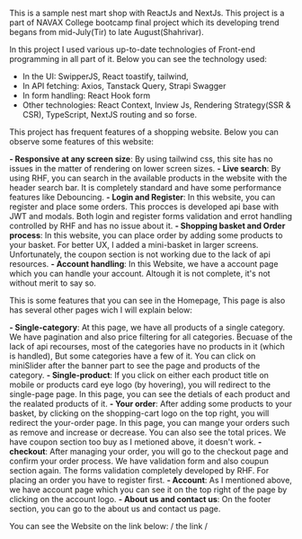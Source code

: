 This is a sample nest mart shop with ReactJs and NextJs. This project is a part of NAVAX College bootcamp final project which its developing trend begans from mid-July(Tir) to late August(Shahrivar).

In this project I used various up-to-date technologies of Front-end programming in all part of it. Below you can see the technology used:

- In the UI: SwipperJS, React toastify, tailwind,
- In API fetching: Axios, Tanstack Query, Strapi Swagger
- In form handling: React Hook form
- Other technologies: React Context, Inview Js, Rendering Strategy(SSR & CSR), TypeScript, NextJS routing and so forse.


This project has frequent features of a shopping website. Below you can observe some features of this website:

**- Responsive at any screen size**: By using tailwind css, this site has no issues in the matter of rendering on lower screen sizes.
**- Live search**: By using RHF, you can search in the available products in the website with the header search bar. It is completely standard and have some performance features like Debouncing.
**- Login and Register**: In this website, you can register and place some orders. This procces is developed api base with JWT and modals. Both login and register forms validation and errot handling controlled by RHF and has no issue about it.
**- Shopping basket and Order process**: In this website, you can place order by adding some products to your basket. For better UX, I added a mini-basket in larger screens. Unfortunately, the coupon section is not working due to the lack of api resources.
**- Account handling**: In this Website, we have a account page which you can handle your account. Altough it is not complete, it's not without merit to say so.


This is some features that you can see in the Homepage, This page is also has several other pages wich I will explain below:

**- Single-category**: At this page, we have all products of a single category. We have pagination and also price filtering for all categories. Becuase of the lack of api recourses, most of the categories have no products in it (which is handled), But some categories have a few of it. You can click on miniSlider after the banner part to see the page and products of the category.
**- Single-product**: If you click on either each product title on mobile or products card eye logo (by hovering), you will redirect to the single-page page. In this page, you can see the detials of each product and the realated products of it.
**- Your order**: After adding some products to your basket, by clicking on the shopping-cart logo on the top right, you will redirect the your-order page. In this page, you can mange your orders such as remove and increase or decrease. You can also see the total prices. We have coupon section too buy as I metioned above, it doesn't work.
**- checkout**: After managing your order, you will go to the checkout page and confirm your order process. We have validation form and also coupun section again. The forms validation completely developed by RHF. For placing an order you have to register first.
**- Account**: As I mentioned above, we have account page which you can see it on the top right of the page by clicking on the account logo.
**- About us and contact us**: On the footer section, you can go to the about us and contact us page.


You can see the Website on the link below:
 / the link /

